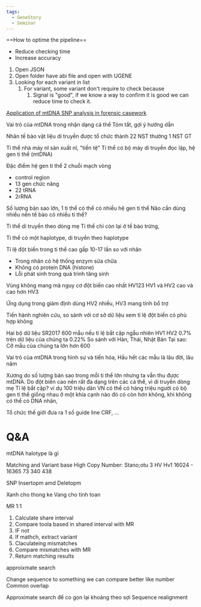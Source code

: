 ```yaml
---
tags:
  - GeneStory
  - Seminar
---
```

==How to optime the pipeline==

- Reduce checking time
- Increase accuracy

1. Open JSON
2. Open folder have abi file and open with UGENE
3. Looking for each variant in list
	1. For variant, some variant don't require to check because
		1. Signal is "good", if we know a way to confirm it is good we can reduce time to check it.

[Application of mtDNA SNP analysis in forensic casework](https://www.sciencedirect.com/science/article/abs/pii/S1872497310000232)

Vai trò của mtDNA trong nhận dạng cá thể
Tóm tắt, gợi ý hướng dẫn

Nhân tế bào
vật liệu di truyền được tổ chức thành 22 NST thường 1 NST GT


Ti thể nhà máy nl sản xuất nl, "tiền tệ"
Ti thể có bộ máy di truyền đọc lập, hệ gen ti thể (mtDNA)

Đặc điểm hệ gen ti thể 2 chuỗi mạch vòng 
- control region
- 13 gen chức năng
- 22 tRNA
- 2rRNA

Số lượng bản sao lớn, 1 ti thể có thể có nhiều hệ gen ti thể
Não cần dùng nhiều nên tế bào có nhiều ti thể?

Ti thể di truyền theo dòng mẹ
Ti thể chỉ còn lại ở tế bào trừng, 

Ti thể có một haplotype, di truyền theo haplotype

Tỉ lệ đột biến trong ti thể cao gấp 10-17 lần so với nhân
- Trong nhân có hệ thống enzym sửa chữa 
- Không có protein DNA (histone)
- Lỗi phát sinh trong quá trình tăng sinh

Vùng không mang mã nguy cơ đột biến cao nhất HV123
HV1 và HV2 cao và cao hơn HV3

Ứng dụng trong giám định dùng HV2 nhiều, HV3 mang tính bổ trợ

Tiến hành nghiên cứu, so sánh với cơ sở dữ liệu xem tỉ lệ đột biến có phù hợp không

Hai bộ dữ liệu SR2017 600 mẫu nếu tỉ lệ bắt cặp ngẫu nhiên HV1 HV2 0.7% trên dữ liệu của chúng ta 0.22%
So sánh với Hàn, Thái, Nhật Bản
Tại sao: Cỡ mẫu của chúng ta lớn hơn 600

Vai trò của mtDNA trong hình sự và tiến hóa, 
Hầu hết các mẫu là lâu đời, lâu năm 

Xương do số lượng bản sao trong mỗi ti thể lớn nhưng ta vẫn thu được mtDNA. Do đột biến cao nên rất đa dạng trên các cá thể, vì di truyền dòng mẹ
Tỉ lệ bắt cặp?
ví dụ 100 triệu dân VN có thể có hàng triệu người có bộ gen ti thể giống nhau
ở một khía cạnh nào đó có còn hơn không, khi không có thể có DNA nhân, 

Tổ chức thế giới đưa ra 1 số guide line CRF, ...       

# Q&A

mtDNA halotype là gì

Matching and Variant base
High Copy Number:
Stano;otu 
3 HV Hv1 16024 - 16365
73 340
438 

SNP
Insertopm amd Deletopm

Xanh cho thong ke
Vang cho tinh toan

MR 1:1
1. Calculate share interval
2. Compare toola based in shared interval with MR
3. IF not 
4. If mathch, extract variant
5. Claculateing mismatches
6. Compare mismatches with MR
7. Return matching results

approixmate search

Change sequence to something we can compare better like number 
Common overlap

Approximate search để co gọn lại khoảng theo sợi
Sequence realignment 

